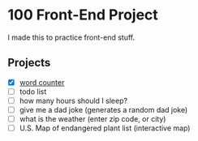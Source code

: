 # 100 Front-End Project
I made this to practice front-end stuff.

## Projects

- [x] [word counter](https://lansingalong.github.io/100-Frontend-Projects/001%20-%20word%20counter/)
- [ ] todo list
- [ ] how many hours should I sleep? 
- [ ] give me a dad joke (generates a random dad joke)
- [ ] what is the weather (enter zip code, or city)
- [ ] U.S. Map of endangered plant list (interactive map)
